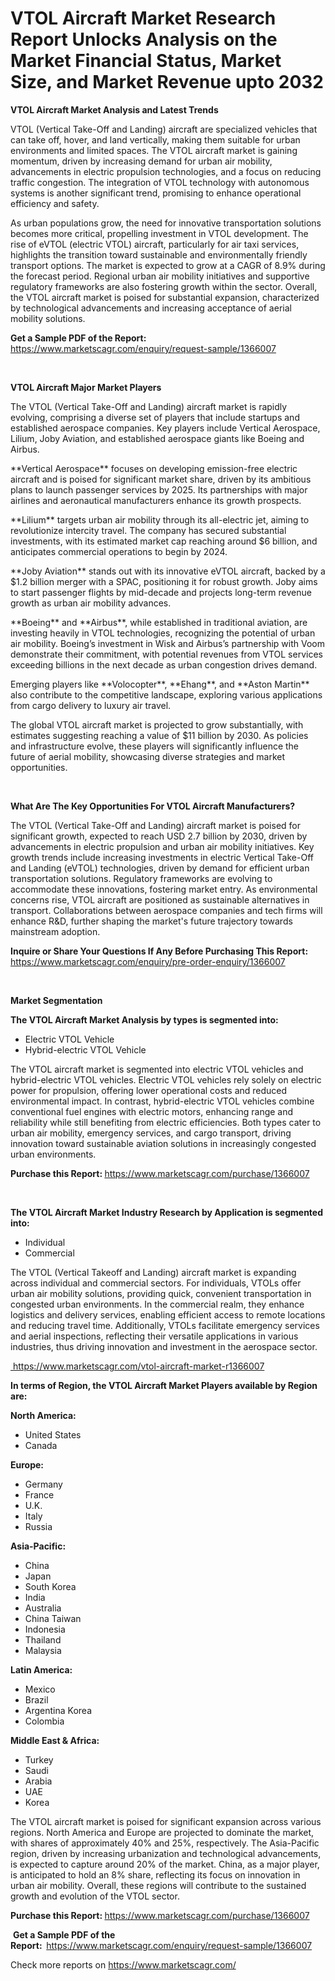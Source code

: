 <p><h1>VTOL Aircraft Market Research Report Unlocks Analysis on the Market Financial Status, Market Size, and Market Revenue upto 2032</h1></p><p><strong>VTOL Aircraft Market Analysis and Latest Trends</strong></p>
<p><p>VTOL (Vertical Take-Off and Landing) aircraft are specialized vehicles that can take off, hover, and land vertically, making them suitable for urban environments and limited spaces. The VTOL aircraft market is gaining momentum, driven by increasing demand for urban air mobility, advancements in electric propulsion technologies, and a focus on reducing traffic congestion. The integration of VTOL technology with autonomous systems is another significant trend, promising to enhance operational efficiency and safety.</p><p>As urban populations grow, the need for innovative transportation solutions becomes more critical, propelling investment in VTOL development. The rise of eVTOL (electric VTOL) aircraft, particularly for air taxi services, highlights the transition toward sustainable and environmentally friendly transport options. The market is expected to grow at a CAGR of 8.9% during the forecast period. Regional urban air mobility initiatives and supportive regulatory frameworks are also fostering growth within the sector. Overall, the VTOL aircraft market is poised for substantial expansion, characterized by technological advancements and increasing acceptance of aerial mobility solutions.</p></p>
<p><strong>Get a Sample PDF of the Report:&nbsp;</strong> <a href="https://www.marketscagr.com/enquiry/request-sample/1366007?utm_campaign=2889&utm_medium=2&utm_source=Github&utm_content=ia&utm_term=22032025&utm_id=vtol-aircraft">https://www.marketscagr.com/enquiry/request-sample/1366007</a></p>
<p>&nbsp;</p>
<p><strong>VTOL Aircraft Major Market Players</strong></p>
<p><p>The VTOL (Vertical Take-Off and Landing) aircraft market is rapidly evolving, comprising a diverse set of players that include startups and established aerospace companies. Key players include Vertical Aerospace, Lilium, Joby Aviation, and established aerospace giants like Boeing and Airbus.</p><p>**Vertical Aerospace** focuses on developing emission-free electric aircraft and is poised for significant market share, driven by its ambitious plans to launch passenger services by 2025. Its partnerships with major airlines and aeronautical manufacturers enhance its growth prospects.</p><p>**Lilium** targets urban air mobility through its all-electric jet, aiming to revolutionize intercity travel. The company has secured substantial investments, with its estimated market cap reaching around $6 billion, and anticipates commercial operations to begin by 2024.</p><p>**Joby Aviation** stands out with its innovative eVTOL aircraft, backed by a $1.2 billion merger with a SPAC, positioning it for robust growth. Joby aims to start passenger flights by mid-decade and projects long-term revenue growth as urban air mobility advances.</p><p>**Boeing** and **Airbus**, while established in traditional aviation, are investing heavily in VTOL technologies, recognizing the potential of urban air mobility. Boeing’s investment in Wisk and Airbus’s partnership with Voom demonstrate their commitment, with potential revenues from VTOL services exceeding billions in the next decade as urban congestion drives demand.</p><p>Emerging players like **Volocopter**, **Ehang**, and **Aston Martin** also contribute to the competitive landscape, exploring various applications from cargo delivery to luxury air travel.</p><p>The global VTOL aircraft market is projected to grow substantially, with estimates suggesting reaching a value of $11 billion by 2030. As policies and infrastructure evolve, these players will significantly influence the future of aerial mobility, showcasing diverse strategies and market opportunities.</p></p>
<p>&nbsp;</p>
<p><strong>What Are The Key Opportunities For VTOL Aircraft Manufacturers?</strong></p>
<p><p>The VTOL (Vertical Take-Off and Landing) aircraft market is poised for significant growth, expected to reach USD 2.7 billion by 2030, driven by advancements in electric propulsion and urban air mobility initiatives. Key growth trends include increasing investments in electric Vertical Take-Off and Landing (eVTOL) technologies, driven by demand for efficient urban transportation solutions. Regulatory frameworks are evolving to accommodate these innovations, fostering market entry. As environmental concerns rise, VTOL aircraft are positioned as sustainable alternatives in transport. Collaborations between aerospace companies and tech firms will enhance R&D, further shaping the market's future trajectory towards mainstream adoption.</p></p>
<p><strong>Inquire or Share Your Questions If Any Before Purchasing This Report:</strong> <a href="https://www.marketscagr.com/enquiry/pre-order-enquiry/1366007?utm_campaign=2889&utm_medium=2&utm_source=Github&utm_content=ia&utm_term=22032025&utm_id=vtol-aircraft">https://www.marketscagr.com/enquiry/pre-order-enquiry/1366007</a></p>
<p>&nbsp;</p>
<p><strong>Market Segmentation</strong></p>
<p><strong>The VTOL Aircraft Market Analysis by types is segmented into:</strong></p>
<p><ul><li>Electric VTOL Vehicle</li><li>Hybrid-electric VTOL Vehicle</li></ul></p>
<p><p>The VTOL aircraft market is segmented into electric VTOL vehicles and hybrid-electric VTOL vehicles. Electric VTOL vehicles rely solely on electric power for propulsion, offering lower operational costs and reduced environmental impact. In contrast, hybrid-electric VTOL vehicles combine conventional fuel engines with electric motors, enhancing range and reliability while still benefiting from electric efficiencies. Both types cater to urban air mobility, emergency services, and cargo transport, driving innovation toward sustainable aviation solutions in increasingly congested urban environments.</p></p>
<p><strong>Purchase this Report:&nbsp;</strong><a href="https://www.marketscagr.com/purchase/1366007?utm_campaign=2889&utm_medium=2&utm_source=Github&utm_content=ia&utm_term=22032025&utm_id=vtol-aircraft">https://www.marketscagr.com/purchase/1366007</a></p>
<p>&nbsp;</p>
<p><strong>The VTOL Aircraft Market Industry Research by Application is segmented into:</strong></p>
<p><ul><li>Individual</li><li>Commercial</li></ul></p>
<p><p>The VTOL (Vertical Takeoff and Landing) aircraft market is expanding across individual and commercial sectors. For individuals, VTOLs offer urban air mobility solutions, providing quick, convenient transportation in congested urban environments. In the commercial realm, they enhance logistics and delivery services, enabling efficient access to remote locations and reducing travel time. Additionally, VTOLs facilitate emergency services and aerial inspections, reflecting their versatile applications in various industries, thus driving innovation and investment in the aerospace sector.</p></p>
<p><a href="https://www.marketscagr.com/vtol-aircraft-market-r1366007?utm_campaign=2889&utm_medium=2&utm_source=Github&utm_content=ia&utm_term=22032025&utm_id=vtol-aircraft">&nbsp;https://www.marketscagr.com/vtol-aircraft-market-r1366007</a></p>
<p><strong>In terms of Region, the VTOL Aircraft Market Players available by Region are:</strong></p>
<p>
    <p> <strong> North America: </strong>
        <ul>
            <li>United States</li>
            <li>Canada</li>
        </ul>
        </p> 
    <p> <strong> Europe: </strong>
        <ul>
            <li>Germany</li>
            <li>France</li>
            <li>U.K.</li>
            <li>Italy</li>
            <li>Russia</li>
        </ul>
        </p> 
    <p> <strong> Asia-Pacific: </strong>
        <ul>
            <li>China</li>
            <li>Japan</li>
            <li>South Korea</li>
            <li>India</li>
            <li>Australia</li>
            <li>China Taiwan</li>
            <li>Indonesia</li>
            <li>Thailand</li>
            <li>Malaysia</li>
        </ul>
        </p> 
    <p> <strong> Latin America: </strong>
        <ul>
            <li>Mexico</li>
            <li>Brazil</li>
            <li>Argentina Korea</li>
            <li>Colombia</li>
        </ul>
        </p> 
    <p> <strong> Middle East & Africa: </strong>
        <ul>
            <li>Turkey</li>
            <li>Saudi</li>
            <li>Arabia</li>
            <li>UAE</li>
            <li>Korea</li>
        </ul>
    </p>
    </p>
<p><p>The VTOL aircraft market is poised for significant expansion across various regions. North America and Europe are projected to dominate the market, with shares of approximately 40% and 25%, respectively. The Asia-Pacific region, driven by increasing urbanization and technological advancements, is expected to capture around 20% of the market. China, as a major player, is anticipated to hold an 8% share, reflecting its focus on innovation in urban air mobility. Overall, these regions will contribute to the sustained growth and evolution of the VTOL sector.</p></p>
<p><strong>Purchase this Report: </strong><a href="https://www.marketscagr.com/purchase/1366007?utm_campaign=2889&utm_medium=2&utm_source=Github&utm_content=ia&utm_term=22032025&utm_id=vtol-aircraft">https://www.marketscagr.com/purchase/1366007</a></p>
<p>&nbsp;<strong>Get a Sample PDF of the Report:&nbsp;&nbsp;</strong><a href="https://www.marketscagr.com/enquiry/request-sample/1366007?utm_campaign=2889&utm_medium=2&utm_source=Github&utm_content=ia&utm_term=22032025&utm_id=vtol-aircraft">https://www.marketscagr.com/enquiry/request-sample/1366007</a></p>
<p><strong></strong></p>
<p>Check more reports on <a href="https://www.marketscagr.com/?utm_campaign=2889&utm_medium=2&utm_source=Github&utm_content=ia&utm_term=22032025&utm_id=vtol-aircraft">https://www.marketscagr.com/</a></p>